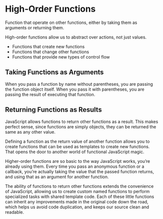 # High-Order Functions

Function that operate on other functions, either by taking them as arguments or returning them.

High-order functions allow us to abstract over actions, not just values.

- Functions that create new functions
- Functions that change other functions
- Functions that provide new types of control flow

## Taking Functions as Arguments

When you pass a function by name without parentheses, you are passing the function object itself. When you pass it with parentheses, you are passing the result of executing that function.

## Returning Functions as Results

JavaScript allows functions to return other functions as a result. This makes perfect sense, since functions are simply objects, they can be returned the same as any other value.

Defining a function as the return value of another function allows you to create functions that can be used as templates to create new functions. That opens the door to another world of functional JavaScript magic.

Higher-order functions are so basic to the way JavaScript works, you’re already using them. Every time you pass an anonymous function or a callback, you’re actually taking the value that the passed function returns, and using that as an argument for another function.

The ability of functions to return other functions extends the convenience of JavaScript, allowing us to create custom named functions to perform specialized tasks with shared template code. Each of these little functions can inherit any improvements made in the original code down the road, which helps us avoid code duplication, and keeps our source clean and readable.